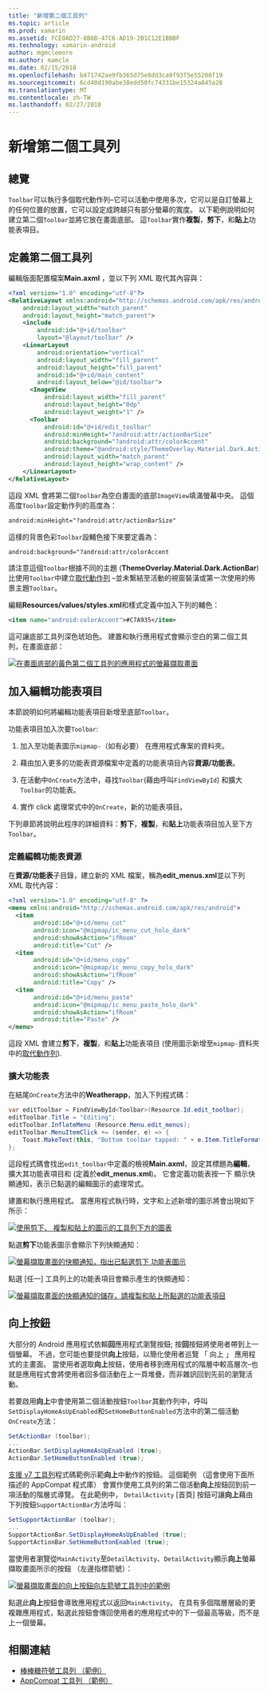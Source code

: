 ```yaml
---
title: "新增第二個工具列"
ms.topic: article
ms.prod: xamarin
ms.assetid: FCE0AD27-8B6B-47C6-AD19-2B1C12E1BBBF
ms.technology: xamarin-android
author: mgmclemore
ms.author: mamcle
ms.date: 02/15/2018
ms.openlocfilehash: b471742ae9fb365d75e8dd3ca0f93f5e55208f19
ms.sourcegitcommit: 6cd40d190abe38edd50fc74331be15324a845a28
ms.translationtype: MT
ms.contentlocale: zh-TW
ms.lasthandoff: 02/27/2018
---
```

# <a name="adding-a-second-toolbar"></a>新增第二個工具列

<a name="overview" />

## <a name="overview"></a>總覽 

`Toolbar`可以執行多個取代動作列&ndash;它可以活動中使用多次，它可以是自訂螢幕上的任何位置的放置，它可以設定成跨越只有部分螢幕的寬度。 以下範例說明如何建立第二個`Toolbar`並將它放在畫面底部。 這`Toolbar`實作**複製**，**剪下**，和**貼上**功能表項目。 

<a name="define_second" />

## <a name="define-the-second-toolbar"></a>定義第二個工具列 

編輯版面配置檔案**Main.axml** ，並以下列 XML 取代其內容與：

```xml
<?xml version="1.0" encoding="utf-8"?>
<RelativeLayout xmlns:android="http://schemas.android.com/apk/res/android"
    android:layout_width="match_parent"
    android:layout_height="match_parent">
    <include
        android:id="@+id/toolbar"
        layout="@layout/toolbar" />
    <LinearLayout
        android:orientation="vertical"
        android:layout_width="fill_parent"
        android:layout_height="fill_parent"
        android:id="@+id/main_content"
        android:layout_below="@id/toolbar">
      <ImageView
          android:layout_width="fill_parent"
          android:layout_height="0dp"
          android:layout_weight="1" />
      <Toolbar
          android:id="@+id/edit_toolbar"
          android:minHeight="?android:attr/actionBarSize"
          android:background="?android:attr/colorAccent"
          android:theme="@android:style/ThemeOverlay.Material.Dark.ActionBar"
          android:layout_width="match_parent"
          android:layout_height="wrap_content" />
    </LinearLayout>
</RelativeLayout>
```

這段 XML 會將第二個`Toolbar`為空白畫面的底部`ImageView`填滿螢幕中央。 這個高度`Toolbar`設定動作列的高度為： 

```xml
android:minHeight="?android:attr/actionBarSize"
```

這樣的背景色彩`Toolbar`設輔色接下來要定義為：

```xml
android:background="?android:attr/colorAccent
```

請注意這個`Toolbar`根據不同的主題 (**ThemeOverlay.Material.Dark.ActionBar**) 比使用`Toolbar`中建立[取代動作列](~/android/user-interface/controls/tool-bar/replacing-the-action-bar.md) &ndash;並未繫結至活動的視窗裝潢或第一次使用的佈景主題`Toolbar`。

編輯**Resources/values/styles.xml**和樣式定義中加入下列的輔色： 

```xml
<item name="android:colorAccent">#C7A935</item>
```

這可讓底部工具列深色琥珀色。 建置和執行應用程式會顯示空白的第二個工具列，在畫面底部： 

[![在畫面底部的黃色第二個工具列的應用程式的螢幕擷取畫面](adding-a-second-toolbar-images/01-second-toolbar-sml.png)](adding-a-second-toolbar-images/01-second-toolbar.png)


<a name="second_menus" />
 
## <a name="add-edit-menu-items"></a>加入編輯功能表項目 

本節說明如何將編輯功能表項目新增至底部`Toolbar`。 

功能表項目加入次要`Toolbar`: 

1.  加入至功能表圖示`mipmap-`（如有必要） 在應用程式專案的資料夾。

2.  藉由加入更多的功能表資源檔案中定義的功能表項目內容**資源/功能表**。 

3.  在活動中`OnCreate`方法中，尋找`Toolbar`(藉由呼叫`FindViewById`) 和擴大`Toolbar`的功能表。

4.  實作 click 處理常式中的`OnCreate`，新的功能表項目。 

下列章節將說明此程序的詳細資料：**剪下**，**複製**，和**貼上**功能表項目加入至下方`Toolbar`。 


<a name="second_resource" />

### <a name="define-the-edit-menu-resource"></a>定義編輯功能表資源

在**資源/功能表**子目錄，建立新的 XML 檔案，稱為**edit_menus.xml**並以下列 XML 取代內容：

```xml
<?xml version="1.0" encoding="utf-8" ?>
<menu xmlns:android="http://schemas.android.com/apk/res/android">
  <item
       android:id="@+id/menu_cut"
       android:icon="@mipmap/ic_menu_cut_holo_dark"
       android:showAsAction="ifRoom"
       android:title="Cut" />
  <item
       android:id="@+id/menu_copy"
       android:icon="@mipmap/ic_menu_copy_holo_dark"
       android:showAsAction="ifRoom"
       android:title="Copy" />
  <item
       android:id="@+id/menu_paste"
       android:icon="@mipmap/ic_menu_paste_holo_dark"
       android:showAsAction="ifRoom"
       android:title="Paste" />
</menu>
```

這段 XML 會建立**剪下**，**複製**，和**貼上**功能表項目 (使用圖示新增至`mipmap-`資料夾中的[取代動作列](~/android/user-interface/controls/tool-bar/replacing-the-action-bar.md)).


<a name="inflate_menus" />

### <a name="inflate-the-menus"></a>擴大功能表

在結尾`OnCreate`方法中的**Weatherapp**，加入下列程式碼： 

```csharp
var editToolbar = FindViewById<Toolbar>(Resource.Id.edit_toolbar);
editToolbar.Title = "Editing";
editToolbar.InflateMenu (Resource.Menu.edit_menus);
editToolbar.MenuItemClick += (sender, e) => {
    Toast.MakeText(this, "Bottom toolbar tapped: " + e.Item.TitleFormatted, ToastLength.Short).Show();
};
```

這段程式碼會找出`edit_toolbar`中定義的檢視**Main.axml**，設定其標題為**編輯**，擴大其功能表項目和 (定義於**edit_menus.xml**)。 它會定義功能表按一下 顯示快顯通知，表示已點選的編輯圖示的處理常式。 

建置和執行應用程式。 當應用程式執行時，文字和上述新增的圖示將會出現如下所示： 

[![使用剪下、 複製和貼上的圖示的工具列下方的圖表](adding-a-second-toolbar-images/02-bottom-toolbar-sml.png)](adding-a-second-toolbar-images/02-bottom-toolbar.png)

點選**剪下**功能表圖示會顯示下列快顯通知： 

[![螢幕擷取畫面的快顯通知，指出已點選剪下 功能表圖示](adding-a-second-toolbar-images/03-bottom-tapped-sml.png)](adding-a-second-toolbar-images/03-bottom-tapped.png)

點選 [任一] 工具列上的功能表項目會顯示產生的快顯通知： 

[![螢幕擷取畫面的快顯通知的儲存，請複製和貼上所點選的功能表項目](adding-a-second-toolbar-images/04-menu-action-sml.png)](adding-a-second-toolbar-images/04-menu-action.png)


<a name="up_button" />

## <a name="the-up-button"></a>向上按鈕 

大部分的 Android 應用程式依賴**回**應用程式瀏覽按鈕; 按**回**按鈕將使用者帶到上一個螢幕。
不過，您可能也要提供**向上**按鈕，以簡化使用者巡覽 「 向上 」 應用程式的主畫面。 當使用者選取**向上**按鈕，使用者移到應用程式的階層中較高層次&ndash;也就是應用程式會將使用者回多個活動在上一頁堆疊，而非雜訊回到先前的瀏覽活動。 

若要啟用**向上**中會使用第二個活動按鈕`Toolbar`其動作列中，呼叫`SetDisplayHomeAsUpEnabled`和`SetHomeButtonEnabled`方法中的第二個活動`OnCreate`方法：

```csharp
SetActionBar (toolbar);
...
ActionBar.SetDisplayHomeAsUpEnabled (true);
ActionBar.SetHomeButtonEnabled (true);
```

[支援 v7 工具列](https://developer.xamarin.com/samples/monodroid/Supportv7/AppCompat/Toolbar/)程式碼範例示範**向上**中動作的按鈕。 這個範例 （這會使用下面所描述的 AppCompat 程式庫） 會實作使用工具列的第二個活動**向上**按鈕回到前一項活動的階層式導覽。 在此範例中， `DetailActivity` [首頁] 按鈕可讓**向上**藉由下列按鈕`SupportActionBar`方法呼叫： 

```csharp
SetSupportActionBar (toolbar);
...
SupportActionBar.SetDisplayHomeAsUpEnabled (true);
SupportActionBar.SetHomeButtonEnabled (true);
```

當使用者瀏覽從`MainActivity`至`DetailActivity`、`DetailActivity`顯示**向上**螢幕擷取畫面所示的按鈕 （左邊指標箭號）：

[![螢幕擷取畫面的向上按鈕向左箭號工具列中的範例](adding-a-second-toolbar-images/05-up-button-sml.png)](adding-a-second-toolbar-images/05-up-button.png)

點選此**向上**按鈕會導致應用程式以返回`MainActivity`。 在具有多個階層層級的更複雜應用程式，點選此按鈕會傳回使用者的應用程式中的下一個最高等級，而不是上一個螢幕。 



## <a name="related-links"></a>相關連結

- [棒棒糖符號工具列 （範例）](https://developer.xamarin.com/samples/monodroid/android5.0/Toolbar/)
- [AppCompat 工具列 （範例）](https://developer.xamarin.com/samples/monodroid/Supportv7/AppCompat/Toolbar/)
